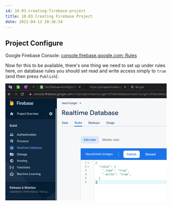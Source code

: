 ```yaml
---
id: 10-03-creating-firebase-project
title: 10.03 Creating Firebase Project
date: 2021-04-13 20:36:54
---
```


## Project Configure

Google Firebase Console: <a href='https://console.firebase.google.com/u/0/project/react-burger-bf7e8/database/react-burger-bf7e8-default-rtdb/rules' class='external'>console.firebase.google.com: Rules</a>

Now for this to be available, there's one thing we need to set up under rules here, on database rules you should set read and write access simply to `true` (and then press `Publish`):

![](assets/10-03-firebase-console-rules-to-true.png)

